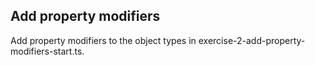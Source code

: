 ## Add property modifiers

Add property modifiers to the object types in exercise-2-add-property-modifiers-start.ts.
